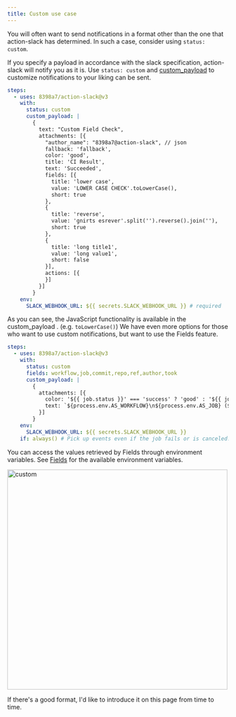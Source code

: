```yaml
---
title: Custom use case
---
```


You will often want to send notifications in a format other than the one that action-slack has determined.
In such a case, consider using `status: custom`.

If you specify a payload in accordance with the slack specification, action-slack will notify you as it is.
Use `status: custom` and [custom_payload](/usage/with#custom_payload) to customize notifications to your liking can be sent.

```yaml
steps:
  - uses: 8398a7/action-slack@v3
    with:
      status: custom
      custom_payload: |
        {
          text: "Custom Field Check",
          attachments: [{
            "author_name": "8398a7@action-slack", // json
            fallback: 'fallback',
            color: 'good',
            title: 'CI Result',
            text: 'Succeeded',
            fields: [{
              title: 'lower case',
              value: 'LOWER CASE CHECK'.toLowerCase(),
              short: true
            },
            {
              title: 'reverse',
              value: 'gnirts esrever'.split('').reverse().join(''),
              short: true
            },
            {
              title: 'long title1',
              value: 'long value1',
              short: false
            }],
            actions: [{
            }]
          }]
        }
    env:
      SLACK_WEBHOOK_URL: ${{ secrets.SLACK_WEBHOOK_URL }} # required
```

As you can see, the JavaScript functionality is available in the custom_payload . (e.g. `toLowerCase()`)
We have even more options for those who want to use custom notifications, but want to use the Fields feature.

```yaml
steps:
  - uses: 8398a7/action-slack@v3
    with:
      status: custom
      fields: workflow,job,commit,repo,ref,author,took
      custom_payload: |
        {
          attachments: [{
            color: '${{ job.status }}' === 'success' ? 'good' : '${{ job.status }}' === 'failure' ? 'danger' : 'warning',
            text: `${process.env.AS_WORKFLOW}\n${process.env.AS_JOB} (${process.env.AS_COMMIT}) of ${process.env.AS_REPO}@${process.env.AS_REF} by ${process.env.AS_AUTHOR} ${{ job.status }} in ${process.env.AS_TOOK}`,
          }]
        }
    env:
      SLACK_WEBHOOK_URL: ${{ secrets.SLACK_WEBHOOK_URL }}
    if: always() # Pick up events even if the job fails or is canceled.
```

You can access the values retrieved by Fields through environment variables.
See [Fields](/usage/fields) for the available environment variables.

<img width="501" alt="custom" src="https://user-images.githubusercontent.com/8043276/85949864-2b3df300-b994-11ea-9388-f4ff1aebc292.png" />

If there's a good format, I'd like to introduce it on this page from time to time.
